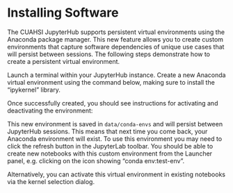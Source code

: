 # Installing Software

The CUAHSI JupyterHub supports persistent virtual environments using the Anaconda package manager. This new feature allows you to create custom environments that capture software dependencies of unique use cases that will persist between sessions. The following steps demonstrate how to create a persistent virtual environment.

Launch a terminal within your JupyterHub instance. Create a new Anaconda virtual environment using the command below, making sure to install the “ipykernel” library.

Once successfully created, you should see instructions for activating and deactivating the environment:

This new environment is saved in `data/conda-envs` and will persist between JupyterHub sessions. This means that next time you come back, your Anaconda environment will exist. To use this environment you may need to click the refresh button in the JupyterLab toolbar. You should be able to create new notebooks with this custom environment from the Launcher panel, e.g. clicking on the icon showing “conda env:test-env”.

Alternatively, you can activate this virtual environment in existing notebooks via the kernel selection dialog.




